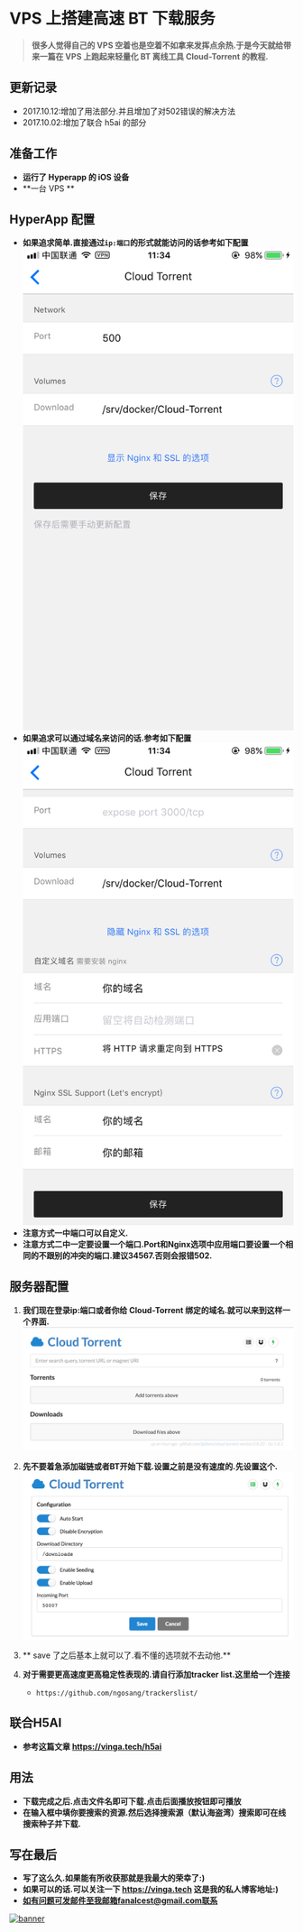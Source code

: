 # VPS 上搭建高速 BT 下载服务


> **很多人觉得自己的 VPS 空着也是空着不如拿来发挥点余热.于是今天就给带来一篇在 VPS 上跑起来轻量化 BT 离线工具 Cloud-Torrent 的教程.**


## 更新记录

* 2017.10.12:增加了用法部分.并且增加了对502错误的解决方法
* 2017.10.02:增加了联合 h5ai 的部分


## 准备工作

* **运行了 Hyperapp 的 iOS 设备**
* **一台 VPS **



## HyperApp 配置

* **如果追求简单.直接通过`ip:端口`的形式就能访问的话参考如下配置**![bt-1](/images/bt-1.jpg)
* **如果追求可以通过域名来访问的话.参考如下配置**![bt-2](/images/bt-2.jpg)
* **注意方式一中端口可以自定义.**
* **注意方式二中一定要设置一个端口.Port和Nginx选项中应用端口要设置一个相同的不跟别的冲突的端口.建议34567.否则会报错502.**



## 服务器配置

1. **我们现在登录ip:端口或者你给 Cloud-Torrent 绑定的域名.就可以来到这样一个界面.**
![bt-3](/images/bt-3.jpg)

2. **先不要着急添加磁链或者BT开始下载.设置之前是没有速度的.先设置这个.![bt-4](/images/bt-4.jpg)**
3. ** save 了之后基本上就可以了.看不懂的选项就不去动他.**
4. **对于需要更高速度更高稳定性表现的.请自行添加tracker list.这里给一个连接**

   * `https://github.com/ngosang/trackerslist/`

## 联合H5AI

- **参考这篇文章 https://vinga.tech/h5ai**

## 用法

- **下载完成之后.点击文件名即可下载.点击后面播放按钮即可播放**
- **在输入框中填你要搜索的资源.然后选择搜索源（默认海盗湾）搜索即可在线搜索种子并下载.**

## 写在最后

* **写了这么久.如果能有所收获那就是我最大的荣幸了:)**
* **如果可以的话.可以关注一下 https://vinga.tech 这是我的私人博客地址:)**
* **如有问题可发邮件至我邮箱fanalcest@gmail.com联系**


<a href="https://vinga.tech"><img src="https://d.unlimit.fun/design/banner.png" alt="banner" target="_blank"></a>


